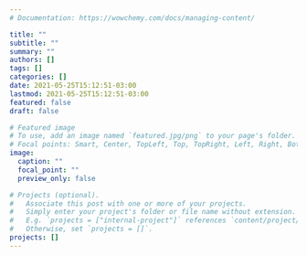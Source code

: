 ```yaml
---
# Documentation: https://wowchemy.com/docs/managing-content/

title: ""
subtitle: ""
summary: ""
authors: []
tags: []
categories: []
date: 2021-05-25T15:12:51-03:00
lastmod: 2021-05-25T15:12:51-03:00
featured: false
draft: false

# Featured image
# To use, add an image named `featured.jpg/png` to your page's folder.
# Focal points: Smart, Center, TopLeft, Top, TopRight, Left, Right, BottomLeft, Bottom, BottomRight.
image:
  caption: ""
  focal_point: ""
  preview_only: false

# Projects (optional).
#   Associate this post with one or more of your projects.
#   Simply enter your project's folder or file name without extension.
#   E.g. `projects = ["internal-project"]` references `content/project/deep-learning/index.md`.
#   Otherwise, set `projects = []`.
projects: []
---
```


